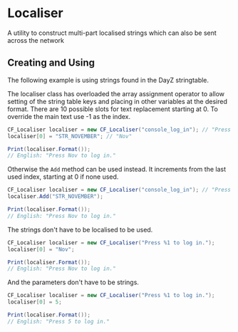 # Localiser
A utility to construct multi-part localised strings which can also be sent across the network

## Creating and Using

The following example is using strings found in the DayZ stringtable. 

The localiser class has overloaded the array assignment operator to allow setting of the string table keys and placing in other variables at the desired format. There are 10 possible slots for text replacement starting at 0. To override the main text use -1 as the index.

```csharp
CF_Localiser localiser = new CF_Localiser("console_log_in"); // "Press %1 to log in."
localiser[0] = "STR_NOVEMBER"; // "Nov"

Print(localiser.Format());
// English: "Press Nov to log in."
```

Otherwise the `Add` method can be used instead. It increments from the last used index, starting at 0 if none used.

```csharp
CF_Localiser localiser = new CF_Localiser("console_log_in"); // "Press %1 to log in."
localiser.Add("STR_NOVEMBER");

Print(localiser.Format());
// English: "Press Nov to log in."
```

The strings don't have to be localised to be used.

```csharp
CF_Localiser localiser = new CF_Localiser("Press %1 to log in.");
localiser[0] = "Nov";

Print(localiser.Format());
// English: "Press Nov to log in."
```

And the parameters don't have to be strings.

```csharp
CF_Localiser localiser = new CF_Localiser("Press %1 to log in.");
localiser[0] = 5;

Print(localiser.Format());
// English: "Press 5 to log in."
```
